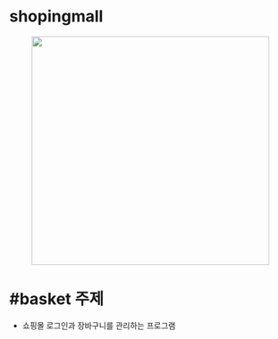 # shopingmall
<p align="center"><img src="https://cdn.pixabay.com/photo/2013/07/12/17/22/basket-152089_1280.png" width="425" height="410"/></p>

# #basket 주제

- 쇼핑몰 로그인과 장바구니를 관리하는 프로그램
